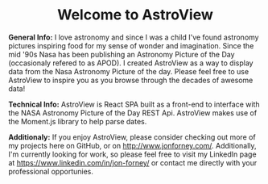<center>
<h1>Welcome to AstroView</h1>
</center>

**General Info:** I love astronomy and since I was a child I've found astronomy pictures 
inspiring food for my sense of wonder and imagination. Since the mid '90s Nasa has been
publishing an Astronomy Picture of the Day (occasionaly refered to as APOD). I created 
AstroView as a way to display data from the Nasa Astronomy Picture of the day. Please
feel free to use AstroView to inspire you as you browse through the decades of awesome
data!

**Technical Info:** AstroView is React SPA built as a front-end to interface with the
 NASA Astronomy Picture of the Day REST Api. AstroView makes use of the Moment.js library
 to help parse dates.

**Additionaly:** If you enjoy AstroView, please consider checking out more of my projects here on GitHub, or on http://www.jonforney.com/.  Additionally, I'm currently looking for work, so please feel free to visit my LinkedIn page at https://www.linkedin.com/in/jon-forney/ or contact me directly with your professional opportunies.